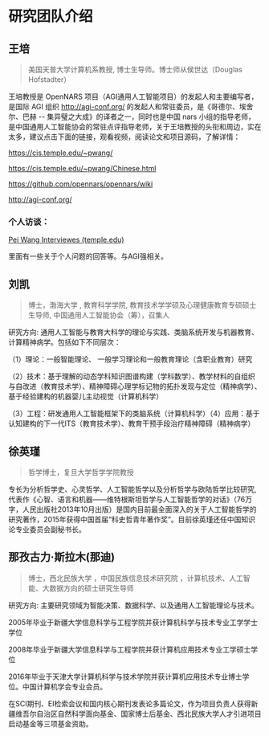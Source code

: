 # 研究团队介绍

## 王培

> 美国天普大学计算机系教授, 博士生导师。博士师从侯世达（Douglas Hofstadter）

王培教授是 OpenNARS 项目（AGI通用人工智能项目）的发起人和主要编写者，是国际 AGI 组织 http://agi-conf.org/  的发起人和常驻委员，是《哥德尔、埃舍尔、巴赫 -- 集异璧之大成》的译者之一，同时也是中国 nars 小组的指导老师，是中国通用人工智能协会的常驻点评指导老师，关于王培教授的头衔和周边，实在太多，建议点击下面的链接，观看视频，阅读论文和项目源码，了解详情：

https://cis.temple.edu/~pwang/

https://cis.temple.edu/~pwang/Chinese.html

https://github.com/opennars/opennars/wiki

http://agi-conf.org/

### 个人访谈：

[Pei Wang Interviewes (temple.edu)](https://cis.temple.edu/~wangp/interviews.html)

里面有一些关于个人问题的回答等。与AGI强相关。


## 刘凯

> 博士，渤海大学 , 教育科学学院, 教育技术学学硕及心理健康教育专硕硕士生导师,  中国通用人工智能协会（筹），召集人

研究方向:  通用人工智能与教育大科学的理论与实践、类脑系统开发与机器教育、计算精神病学。包括如下不同层次：

   （1）理论：一般智能理论、 一般学习理论和一般教育理论（含职业教育）研究

   （2）技术：基于理解的动态学科知识图谱构建（学科数学）、教学材料的自组织与自改进（教育技术学）、精神障碍心理学标记物的拓扑发现与定位（精神病学）、基于经验建构的机器婴儿主动视觉（计算机科学）

   （3）工程：研发通用人工智能框架下的类脑系统（计算机科学）（4）应用：基于认知建构的下一代ITS（教育技术学）、教育干预手段治疗精神障碍（精神病学）


## 徐英瑾

> 哲学博士，复旦大学哲学学院教授

专长为分析哲学史、心灵哲学、人工智能哲学以及分析哲学与欧陆哲学比较研究, 代表作《心智、语言和机器——维特根斯坦哲学与人工智能哲学的对话》（76万字，人民出版社2013年10月出版）是国内目前最全面深入的关于人工智能哲学的研究著作，2015年获得中国首届“科史哲青年著作奖”。目前徐英瑾还任中国知识论专业委员会副秘书长。


## 那孜古力·斯拉木(那迪)

> 博士，西北民族大学 ，中国民族信息技术研究院 ，计算机技术、人工智能、大数据方向的硕士研究生导师

研究方向: 主要研究领域为智能决策、数据科学、以及通用人工智能理论与技术。

2005年毕业于新疆大学信息科学与工程学院并获计算机科学与技术专业工学学士学位

2008年毕业于新疆大学信息科学与工程学院并获计算机应用技术专业工学硕士学位

2016年毕业于天津大学计算机科学与技术学院并获计算机应用技术专业博士学位。中国计算机学会专业会员。

在SCI期刊、EI检索会议和国内核心期刊发表论多篇论文，作为项目负责人获得新疆维吾尔自治区自然科学面向基金、国家博士后基金、西北民族大学人才引进项目启动基金等三项基金资助。
